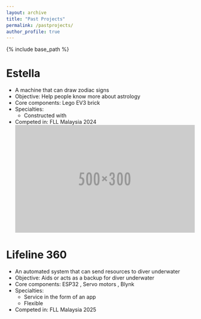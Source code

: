 ```yaml
---
layout: archive
title: "Past Projects"
permalink: /pastprojects/
author_profile: true
---
```


{% include base_path %}

Estella
======
* A machine that can draw zodiac signs
* Objective: Help people know more about astrology
* Core components: Lego EV3 brick
* Specialties: 
  * Constructed with 
* Competed in: FLL Malaysia 2024 <br/><img src='/images/500x300.png'>

Lifeline 360
======
* An automated system that can send resources to diver underwater
* Objective: Aids or acts as a backup for diver underwater
* Core components: ESP32 , Servo motors , Blynk
* Specialties: 
  * Service in the form of an app
  * Flexible
* Competed in: FLL Malaysia 2025


